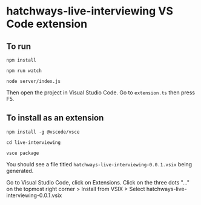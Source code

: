 # hatchways-live-interviewing VS Code extension

## To run

```
npm install

npm run watch

node server/index.js
```

Then open the project in Visual Studio Code.
Go to `extension.ts` then press F5.

## To install as an extension

```
npm install -g @vscode/vsce

cd live-interviewing

vsce package
```

You should see a file titled `hatchways-live-interviewing-0.0.1.vsix` being generated.

Go to Visual Studio Code, click on Extensions. Click on the three dots "..." on the topmost right corner > Install from VSIX > Select hatchways-live-interviewing-0.0.1.vsix

